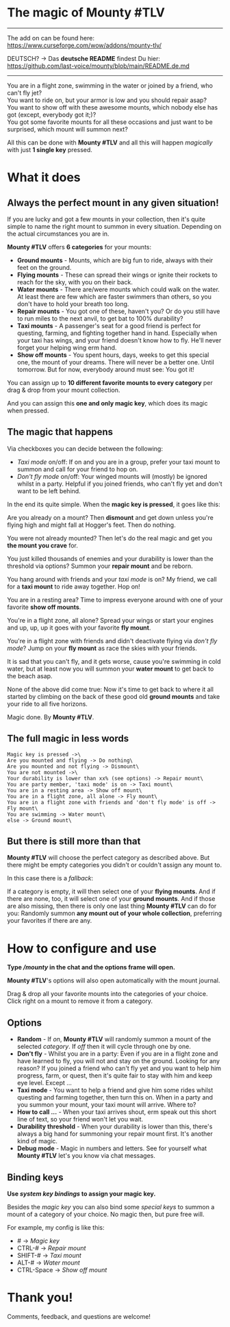 # The magic of Mounty #TLV

---

The add on can be found here: https://www.curseforge.com/wow/addons/mounty-tlv/

DEUTSCH? -> Das __deutsche README__ findest Du hier: https://github.com/last-voice/mounty/blob/main/README.de.md

---

You are in a flight zone, swimming in the water or joined by a friend, who can't fly jet?\
You want to ride on, but your armor is low and you should repair asap?\
You want to show off with these awesome mounts, which nobody else has got (except, everybody got it;)?\
You got some favorite mounts for all these occasions and just want to be surprised, which mount will summon next?

All this can be done with __Mounty #TLV__ and all this will happen _magically_ with just __1 single key__ pressed.

# What it does

## Always the perfect mount in any given situation!

If you are lucky and got a few mounts in your collection, then it's quite simple to name the right mount to summon in every situation. Depending on the actual circumstances you are in.

__Mounty #TLV__ offers __6 categories__ for your mounts:

- __Ground mounts__ - Mounts, which are big fun to ride, always with their feet on the ground.
- __Flying mounts__ - These can spread their wings or ignite their rockets to reach for the sky, with you on their back.
- __Water mounts__ - There are/were mounts which could walk on the water. At least there are few which are faster swimmers than others, so you don't have to hold your breath too long.
- __Repair mounts__ - You got one of these, haven't you? Or do you still have to run miles to the next anvil, to get bat to 100% durability?
- __Taxi mounts__ - A passenger's seat for a good friend is perfect for questing, farming, and fighting together hand in hand. Especially when your taxi has wings, and your friend doesn't know how to fly. He'll never forget your helping wing erm hand.
- __Show off mounts__ - You spent hours, days, weeks to get this special one, the mount of your dreams. There will never be a better one. Until tomorrow. But for now, everybody around must see: You got it!

You can assign up to __10 different favorite mounts to every category__ per drag & drop from your mount collection.

And you can assign this __one and only magic key__, which does its magic when pressed.

## The magic that happens

Via checkboxes you can decide between the following:

- _Taxi mode_ on/off: If on and you are in a group, prefer your taxi mount to summon and call for your friend to hop on.
- _Don't fly mode_ on/off: Your winged mounts will (mostly) be ignored whilst in a party. Helpful if you joined friends, who can't fly yet and don't want to be left behind.

In the end its quite simple. When the __magic key is pressed__, it goes like this:

Are you already on a mount? Then __dismount__ and get down unless you're flying high and might fall at Hogger's feet. Then do nothing.

You were not already mounted? Then let's do the real magic and get you __the mount you crave__ for.

You just killed thousands of enemies and your durability is lower than the threshold via options? Summon your __repair mount__ and be reborn.

You hang around with friends and your _taxi mode_ is on? My friend, we call for a __taxi mount__ to ride away together. Hop on!

You are in a resting area? Time to impress everyone around with one of your favorite __show off mounts__.

You're in a flight zone, all alone? Spread your wings or start your engines and up, up, up it goes with your favorite __fly mount__.

You're in a flight zone with friends and didn't deactivate flying via _don't fly mode_? Jump on your __fly mount__ as race the skies with your friends.

It is sad that you can't fly, and it gets worse, cause you're swimming in cold water, but at least now you will summon your __water mount__ to get back to the beach asap.

None of the above did come true: Now it's time to get back to where it all started by climbing on the back of these good old __ground mounts__ and take your ride to all five horizons.

Magic done. By __Mounty #TLV__.

## The full magic in less words

```
Magic key is pressed ->\
Are you mounted and flying -> Do nothing\
Are you mounted and not flying -> Dismount\
You are not mounted ->\
Your durability is lower than xx% (see options) -> Repair mount\
You are party member, 'taxi mode' is on -> Taxi mount\
You are in a resting area -> Show off mount\
You are in a flight zone, all alone -> Fly mount\
You are in a flight zone with friends and 'don't fly mode' is off -> Fly mount\
You are swimming -> Water mount\
else -> Ground mount\
```

## But there is still more than that

__Mounty #TLV__ will choose the perfect category as described above. But there might be empty categories you didn't or couldn't assign any mount to.

In this case there is a _fallback_:

If a category is empty, it will then select one of your __flying mounts__.  And if there are none, too, it will select one of your __ground mounts__.  And if those are also missing, then there is only one last thing __Mounty #TLV__ can do for you: Randomly summon __any mount out of your whole collection__, preferring your favorites if there are any. 

# How to configure and use

__Type _/mounty_ in the chat and the options frame will open.__

__Mounty #TLV__'s options will also open automatically with the mount journal.

Drag & drop all your favorite mounts into the categories of your choice. Click right on a mount to remove it from a category.

## Options

- __Random__ - If _on_, __Mounty #TLV__ will randomly summon a mount of the selected _category_. If _off_ then it will cycle through one by one.
- __Don't fly__ - Whilst you are in a party: Even if you are in a flight zone and have learned to fly, you will not and stay on the ground. Looking for any reason? If you joined a friend who can't fly yet and you want to help him progress, farm, or quest, then it's quite fair to stay with him and keep eye level. Except ...
- __Taxi mode__ - You want to help a friend and give him some rides whilst questing and farming together, then turn this on. When in a party and you summon your mount, your taxi mount will arrive. Where to?
- __How to call ...__ - When your taxi arrives shout, erm speak out this short line of text, so your friend won't let you wait.
- __Durability threshold__ - When your durability is lower than this, there's always a big hand for summoning your repair mount first. It's another kind of magic.
- __Debug mode__ - Magic in numbers and letters. See for yourself what __Mounty #TLV__ let's you know via chat messages.

## Binding keys

__Use _system key bindings_ to assign your magic key.__

Besides the _magic key_ you can also bind some _special keys_ to summon a mount of a category of your choice. No magic then, but pure free will.

For example, my config is like this:

- \# -> _Magic key_
- CTRL-# -> _Repair mount_
- SHIFT-# -> _Taxi mount_
- ALT-# -> _Water mount_
- CTRL-Space -> _Show off mount_

# Thank you!

Comments, feedback, and questions are welcome!
